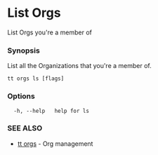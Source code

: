 # List Orgs

List Orgs you're a member of

### Synopsis

List all the Organizations that you're a member of.

```
tt orgs ls [flags]
```

### Options

```
  -h, --help   help for ls
```

### SEE ALSO

* [tt orgs](tt_orgs.md)	 - Org management
